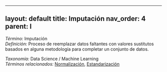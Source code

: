 
---
layout: default
title: Imputación
nav_order: 4
parent: I
---

*Término:* Imputación  
*Definición:* Proceso de reemplazar datos faltantes con valores sustitutos basados en alguna metodología para completar un conjunto de datos.

*Taxonomía:* Data Science / Machine Learning  
*Términos relacionados:* [Normalización](https://maleniski.github.io/diccionario-angl-tec-mx/docs/alfabeticamente/N/normalizacin/), [Estandarización](https://maleniski.github.io/diccionario-angl-tec-mx/docs/alfabeticamente/E/estandarizacin/)
